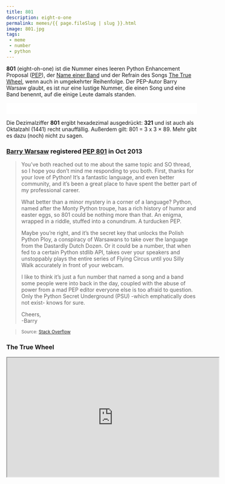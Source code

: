 ```yaml
---
title: 801
description: eight-o-one
permalink: memes/{{ page.fileSlug | slug }}.html
image: 801.jpg
tags: 
 - meme
 - number
 - python
---
```


**801** (eight-oh-one) ist die Nummer eines leeren Python Enhancement Proposal ([PEP](https://peps.python.org/pep-0001/)), 
der [Name einer Band](https://en.wikipedia.org/wiki/801_(band)) und 
der Refrain des Songs [The True Wheel](https://www.youtube.com/watch?v=FByM0r-VOLc),
wenn auch in umgekehrter Reihenfolge. Der PEP-Autor Barry Warsaw glaubt, 
es ist nur eine lustige Nummer, die einen Song und eine Band benennt, 
auf die einige Leute damals standen.
<iframe width="100%" height="30" scrolling="no" frameborder="no" allow="autoplay" src="/images/memes/801JingleV2.mp3"></iframe>

Die Dezimalziffer **801** ergibt hexadezimal ausgedrückt: **321**
und ist auch als Oktalzahl (1441) recht unauffällig.
Außerdem gilt: 801 = 3 x 3 × 89.
Mehr gibt es dazu (noch) nicht zu sagen.

### [Barry Warsaw](https://barry.warsaw.us/) registered [PEP 801](https://peps.python.org/pep-0801/) in Oct 2013
> You’ve both reached out to me about the same topic and SO thread, so I hope you don’t mind me responding to you both. First, thanks for your love of Python! It’s a fantastic language, and even better community, and it’s been a great place to have spent the better part of my professional career.
>
> What better than a minor mystery in a corner of a language? Python, named after the Monty Python troupe, has a rich history of humor and easter eggs, so 801 could be nothing more than that. An enigma, wrapped in a riddle, stuffed into a conundrum. A turducken PEP.
>
> Maybe you’re right, and it’s the secret key that unlocks the Polish Python Ploy, a conspiracy of Warsawans to take over the language from the Dastardly Dutch Dozen. Or it could be a number, that when fed to a certain Python stdlib API, takes over your speakers and unstoppably plays the entire series of Flying Circus until you Silly Walk accurately in front of your webcam.
>
> I like to think it’s just a fun number that named a song and a band some people were into back in the day, coupled with the abuse of power from a mad PEP editor everyone else is too afraid to question. Only the Python Secret Underground (PSU) -which emphatically does not exist- knows for sure.
>
> Cheers,  
> -Barry  

> <small style="margin-top:-1.5rem;">Source: [Stack Overflow](https://stackoverflow.com/questions/49649938/why-is-pep-801-reserved)</small>

### The True Wheel

<iframe width="560" height="315" src="https://www.youtube-nocookie.com/embed/FByM0r-VOLc"
